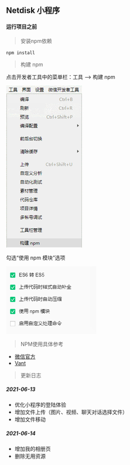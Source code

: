 ## Netdisk 小程序

#### 运行项目之前


> 安装npm依赖
``` bash
npm install
```

> 构建 npm

点击开发者工具中的菜单栏：工具 --> 构建 npm

![构建 npm](https://github.com/xuxiake2017/netdisk-mp-preview/blob/master/pic/npm1.png?raw=true)

勾选“使用 npm 模块”选项

![勾选“使用 npm 模块”选项](https://github.com/xuxiake2017/netdisk-mp-preview/blob/master/pic/npm2.png?raw=true)

> NPM使用具体参考

- [微信官方](https://developers.weixin.qq.com/miniprogram/dev/devtools/npm.html)
- [Vant](https://vant-contrib.gitee.io/vant-weapp/#/quickstart)

> 更新日志

##### 2021-06-13

- 优化小程序的登陆体验
- 增加文件上传（图片、视频、聊天对话选择文件）
- 增加文件移动

##### 2021-06-14

- 增加我的相册页
- 删除无用资源